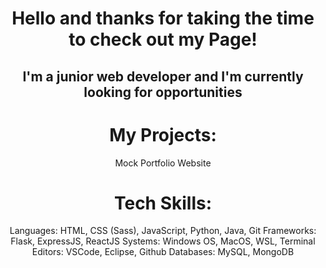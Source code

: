 <div align="center">

# Hello and thanks for taking the time to check out my Page!

## I'm a junior web developer and I'm currently looking for opportunities

# My Projects:

<link src="https://stupendous-cheesecake-e19ba6.netlify.app/">Mock Portfolio Website</link>



# Tech Skills:

Languages: HTML, CSS (Sass), JavaScript, Python, Java, Git
Frameworks: Flask, ExpressJS, ReactJS
Systems: Windows OS, MacOS, WSL, Terminal
Editors: VSCode, Eclipse, Github
Databases: MySQL, MongoDB

</div>
